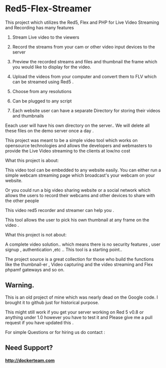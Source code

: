 Red5-Flex-Streamer
==================

This project which utilizes the Red5, Flex and PHP for Live Video Streaming and Recording has many features

1. Stream Live video to the viewers

2. Record the streams from your cam or other video input devices to the server

3. Preview the recorded streams and files and thumbnail the frame which you would like to display for the video.

4. Upload the videos from your computer and convert them to FLV which can be streamed using Red5 .

5. Choose from any resolutions

6. Can be plugged to any script

7. Each website user can have a separate Directory for storing their videos and thumbnails


Eeach user will have his own directory on the server.. We will delete all these files on the demo server once a day .

This project was meant to be a simple video tool which works on opensource technologies and allows the developers and webmasters to provide the Live Video streaming to the clients at low/no cost

What this project is about:

This video tool can be embedded to any website easily. You can either run a simple webcam streaming page which broadcast's your webcam on your website.

Or you could run a big video sharing website or a social network which allows the users to record their webcams and other devices to share with the other people

This video red5 recorder and streamer can help you .

This tool allows the user to pick his own thumbnail at any frame on the video .

What this project is not about:

A complete video solution.. which means there is no security features , user signup , authentication ,etc .. This tool is a starting point..

The project source is a great collection for those who build the functions like the thumbnail-er , Video capturing and the video streaming and Flex phpamf gateways and so on.

## Warning.

This is an old project of mine which was nearly dead on the Google code. I brought it to github just for historical purpose.

This might still work if you get your server working on Red 5 v0.8  or anything under 1.0 however you have to test it and Please give me a pull request if you have updated this .


For simple Questions or for hiring us do contact :

## Need Support?
#### http://dockerteam.com
